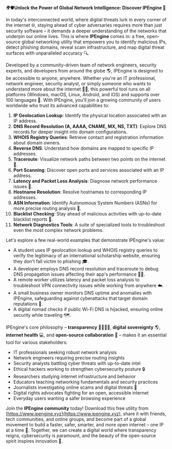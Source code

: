 🌍🛡️**Unlock the Power of Global Network Intelligence: Discover IPEngine 🚀**

In today's interconnected world, where digital threats lurk in every corner of the internet 🌐, staying ahead of cyber adversaries requires more than just security software – it demands a deeper understanding of the networks that underpin our online lives. This is where **IPEngine** comes in: a free, open-source global networking utility that empowers you to identify malicious IPs, detect phishing domains, reveal scam infrastructure, and map digital threat surfaces with unparalleled accuracy 🔍.

Developed by a community-driven team of network engineers, security experts, and developers from around the globe 🌎, IPEngine is designed to be accessible to anyone, anywhere. Whether you're an IT professional, network engineer, security analyst, or simply someone who wants to understand more about the internet 👩‍🔬, this powerful tool runs on all platforms (Windows, macOS, Linux, Android, and iOS) and supports over 100 languages 🌟. With IPEngine, you'll join a growing community of users worldwide who trust its advanced capabilities to:

1. **IP Geolocation Lookup**: Identify the physical location associated with an IP address.
2. **DNS Record Resolution (A, AAAA, CNAME, MX, NS, TXT)**: Explore DNS records for deeper insight into domain configurations.
3. **WHOIS Registry Queries**: Retrieve contact and registration information about domain owners.
4. **Reverse DNS**: Understand how domains are mapped to specific IP addresses.
5. **Traceroute**: Visualize network paths between two points on the internet 📡.
6. **Port Scanning**: Discover open ports and services associated with an IP address.
7. **Latency and Packet Loss Analysis**: Diagnose network performance issues 👀.
8. **Hostname Resolution**: Resolve hostnames to corresponding IP addresses.
9. **ASN Information**: Identify Autonomous System Numbers (ASNs) for more precise routing analysis 🔎.
10. **Blacklist Checking**: Stay ahead of malicious activities with up-to-date blacklist reports 🚨.
11. **Network Diagnostics Tools**: A suite of specialized tools to troubleshoot even the most complex network problems.

Let's explore a few real-world examples that demonstrate IPEngine's value:

* A student uses IP geolocation lookup and WHOIS registry queries to verify the legitimacy of an international scholarship website, ensuring they don't fall victim to phishing 🎓.
* A developer employs DNS record resolution and traceroute to debug DNS propagation issues affecting their app's performance 🕵️‍♂️.
* A remote worker utilizes latency and packet loss analysis to troubleshoot VPN connectivity issues while working from anywhere ☁️.
* A small business owner monitors DNS uptime and anomalies with IPEngine, safeguarding against cyberattacks that target domain reputations 💼.
* A digital nomad checks if public Wi-Fi DNS is hijacked, ensuring online security while traveling 🗺️.

IPEngine's core philosophy – **transparency** 👨‍👩‍👧‍👦, **digital sovereignty** 🌎, **internet health** 💻, and **open-source collaboration** 🤝 – makes it an essential tool for various stakeholders:

* IT professionals seeking robust network analysis
* Network engineers requiring precise routing insights
* Security analysts battling cyber threats with up-to-date intel
* Ethical hackers working to strengthen cybersecurity posture 🔒
* Researchers studying internet infrastructure and behavior
* Educators teaching networking fundamentals and security practices
* Journalists investigating online scams and digital threats 📰
* Digital rights advocates fighting for an open, accessible internet
* Everyday users wanting a safer browsing experience

Join the **IPEngine community** today! Download this free utility from [https://www.ipengine.xyz](https://www.ipengine.xyz), share it with friends, tech communities, and online groups, and become part of a global movement to build a faster, safer, smarter, and more open internet – one IP at a time 🚀. Together, we can create a digital world where transparency reigns, cybersecurity is paramount, and the beauty of the open-source spirit inspires innovation 🔑.